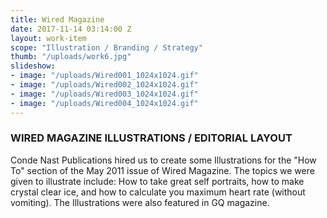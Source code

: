 ```yaml
---
title: Wired Magazine
date: 2017-11-14 03:14:00 Z
layout: work-item
scope: "Illustration / Branding / Strategy"
thumb: "/uploads/work6.jpg"
slideshow:
- image: "/uploads/Wired001_1024x1024.gif"
- image: "/uploads/Wired002_1024x1024.gif"
- image: "/uploads/Wired003_1024x1024.gif"
- image: "/uploads/Wired004_1024x1024.gif"
---
```


### WIRED MAGAZINE ILLUSTRATIONS / EDITORIAL LAYOUT

Conde Nast Publications hired us to create some Illustrations for the "How To" section of the May 2011 issue of Wired Magazine. The topics we were given to illustrate include: How to take great self portraits, how to make crystal clear ice, and how to calculate you maximum heart rate (without vomiting). The Illustrations were also featured in GQ magazine.
